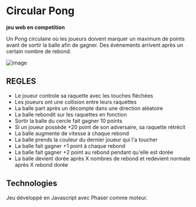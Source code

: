 # Circular Pong

**jeu web en competition**

Un Pong circulaire où les joueurs doivent marquer un maximum de points avant de sortir la balle afin de gagner. Des évènements arrivent après un certain nombre de rebond.

![image](https://img4.hostingpics.net/pics/947425CircularPong.jpg)

## REGLES

* Le joueur controle sa raquette avec les touches fléchées
* Les joueurs ont une collision entre leurs raquettes
* La balle part après un décompte dans une direction aléatoire
* La balle rebondit sur les raquettes en fonction
* Sortir la balle du cercle fait gagner 10 points
* Si un joueur possède +20 point de son adversaire, sa raquette rétrécit
* La balle augmente de vitesse à chaque rebond
* La balle prends la couleur du dernier joueur qui l'a toucher
* La balle fait gagner +1 point à chaque rebond
* La balle fait gagner +2 point au rebond pendant qu'elle est dorée
* La balle devient dorée après X nombres de rebond et redevient normale après X rebond dorée

## Technologies

Jeu développé en Javascript avec Phaser comme moteur.